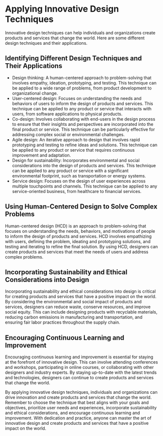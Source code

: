 Applying Innovative Design Techniques
=====================================

Innovative design techniques can help individuals and organizations create products and services that change the world. Here are some different design techniques and their applications.

Identifying Different Design Techniques and Their Applications
--------------------------------------------------------------

* Design thinking: A human-centered approach to problem-solving that involves empathy, ideation, prototyping, and testing. This technique can be applied to a wide range of problems, from product development to organizational change.
* User-centered design: Focuses on understanding the needs and behaviors of users to inform the design of products and services. This technique can be applied to any product or service that interacts with users, from software applications to physical products.
* Co-design: Involves collaborating with end-users in the design process to ensure that their insights and perspectives are incorporated into the final product or service. This technique can be particularly effective for addressing complex social or environmental challenges.
* Agile design: An iterative approach to design that involves rapid prototyping and testing to refine ideas and solutions. This technique can be applied to any product or service that requires continuous improvement and adaptation.
* Design for sustainability: Incorporates environmental and social considerations into the design of products and services. This technique can be applied to any product or service with a significant environmental footprint, such as transportation or energy systems.
* Service design: Focuses on the design of user experiences across multiple touchpoints and channels. This technique can be applied to any service-oriented business, from healthcare to financial services.

Using Human-Centered Design to Solve Complex Problems
-----------------------------------------------------

Human-centered design (HCD) is an approach to problem-solving that focuses on understanding the needs, behaviors, and motivations of people to inform the design of products and services. HCD involves empathizing with users, defining the problem, ideating and prototyping solutions, and testing and iterating to refine the final solution. By using HCD, designers can create products and services that meet the needs of users and address complex problems.

Incorporating Sustainability and Ethical Considerations into Design
-------------------------------------------------------------------

Incorporating sustainability and ethical considerations into design is critical for creating products and services that have a positive impact on the world. By considering the environmental and social impact of products and services, designers can reduce waste, conserve resources, and improve social equity. This can include designing products with recyclable materials, reducing carbon emissions in manufacturing and transportation, and ensuring fair labor practices throughout the supply chain.

Encouraging Continuous Learning and Improvement
-----------------------------------------------

Encouraging continuous learning and improvement is essential for staying at the forefront of innovative design. This can involve attending conferences and workshops, participating in online courses, or collaborating with other designers and industry experts. By staying up-to-date with the latest trends and technologies, designers can continue to create products and services that change the world.

By applying innovative design techniques, individuals and organizations can drive innovation and create products and services that change the world. Remember to choose the technique that best aligns with your goals and objectives, prioritize user needs and experiences, incorporate sustainability and ethical considerations, and encourage continuous learning and improvement. With dedication and practice, anyone can master the art of innovative design and create products and services that have a positive impact on the world.
